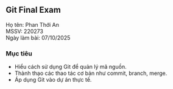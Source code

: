 ## Git Final Exam  
Họ tên: Phan Thới An  
MSSV: 220273  
Ngày làm bài: 07/10/2025  

### Mục tiêu  
- Hiểu cách sử dụng Git để quản lý mã nguồn.  
- Thành thạo các thao tác cơ bản như commit, branch, merge.  
- Áp dụng Git vào dự án thực tế.
